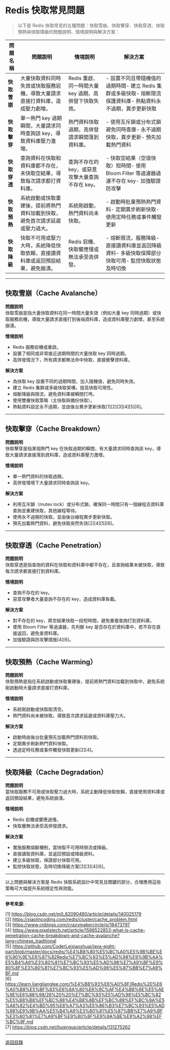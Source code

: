 # Redis 快取常見問題

> 以下是 Redis 快取常見的五種問題：快取雪崩、快取擊穿、快取穿透、快取預熱與快取降級的問題說明、情境說明與解決方案：

| 問題名稱     | 問題說明                                                                       | 情境說明                                              | 解決方案                                                                                                      |
| ------------ | ------------------------------------------------------------------------------ | ----------------------------------------------------- | ------------------------------------------------------------------------------------------------------------- |
| **快取雪崩** | 大量快取資料同時失效或快取服務宕機，導致大量請求直接打資料庫，造成壓力劇增。   | Redis 重啟、同一時間大量 key 過期、高併發下快取失效。 | - 設置不同且帶隨機值的過期時間- 建立 Redis 集群或多級快取- 熔斷限流保護資料庫- 熱點資料永不過期，異步更新快取 |
| **快取擊穿** | 單一熱門 key 過期瞬間，大量請求同時查詢該 key，導致資料庫壓力激增。            | 熱門資料快取過期，高併發請求瞬間落到資料庫。          | - 使用互斥鎖或分布式鎖避免同時查庫- 永不過期快取，異步更新- 預先加載熱門資料                                  |
| **快取穿透** | 查詢資料在快取和資料庫都不存在，未快取空結果，導致每次請求都打資料庫。         | 查詢不存在的 key，或惡意攻擊大量查詢不存在 key。      | - 快取空結果（空值快取）短時間- 使用 Bloom Filter 等過濾器過濾不存在 key- 加強驗證防攻擊                      |
| **快取預熱** | 系統啟動或快取重建後，提前將熱門資料加載到快取，避免首次請求延遲或壓力過大。   | 系統剛啟動，熱門資料尚未快取。                        | - 啟動時批量預熱熱門資料- 定期異步刷新快取- 使用定時任務或事件觸發更新                                        |
| **快取降級** | 快取不可用或壓力大時，系統降低快取依賴，直接讀資料庫或返回預設結果，避免崩潰。 | Redis 宕機、快取響應慢或無法承受高併發。              | - 熔斷限流，服務降級- 直接讀資料庫並返回降級資料- 多級快取保障部分快取可用- 監控快取狀態及時切換              |

---

## 快取雪崩（Cache Avalanche）

**問題說明**  
快取雪崩是指大量快取資料在同一時間大量失效（例如大量 key 同時過期）或快取服務宕機，導致大量請求直接打到後端資料庫，造成資料庫壓力劇增，甚至系統崩潰。

**情境說明**

- Redis 服務宕機或重啟。
- 設置了相同或非常接近過期時間的大量快取 key 同時過期。
- 高併發情況下，所有請求都無法命中快取，直接衝擊資料庫。

**解決方案**

- 為快取 key 設置不同的過期時間，加入隨機值，避免同時失效。
- 建立 Redis 集群或多級快取架構，提高快取可用性。
- 熔斷降級與限流，避免資料庫被瞬間打垮。
- 使用雙層快取策略（主快取與備份快取）。
- 熱點資料設定永不過期，並由後台異步更新快取[1][2][3][4][5][6]。

---

## 快取擊穿（Cache Breakdown）

**問題說明**  
快取擊穿是指某個熱門 key 在快取過期的瞬間，有大量請求同時查詢該 key，導致大量請求直接落到資料庫，造成資料庫壓力激增。

**情境說明**

- 單一熱門資料的快取過期。
- 高併發環境下大量請求同時查詢該 key。

**解決方案**

- 利用互斥鎖（mutex lock）或分布式鎖，確保同一時間只有一個線程去資料庫查詢並重建快取，其他線程等待。
- 使用永不過期的快取，並由後台線程異步更新快取。
- 預先加載熱門資料，避免快取突然失效[2][4][5][6]。

---

## 快取穿透（Cache Penetration）

**問題說明**  
快取穿透是指查詢的資料在快取和資料庫中都不存在，且查詢結果未被快取，導致每次請求都直接打到資料庫。

**情境說明**

- 查詢不存在的 key。
- 惡意攻擊者大量查詢不存在的 key，造成資料庫負載。

**解決方案**

- 對不存在的 key，將空結果快取一段短時間，避免重複查詢打到資料庫。
- 使用 Bloom Filter 等過濾器，先判斷 key 是否存在於資料庫中，若不存在直接返回，避免查資料庫。
- 加強驗證與防攻擊措施[4][6]。

---

## 快取預熱（Cache Warming）

**問題說明**  
快取預熱是指在系統啟動或快取重建後，提前將熱門資料加載到快取中，避免系統剛啟動時大量請求直接打資料庫。

**情境說明**

- 系統剛啟動或快取剛清空。
- 熱門資料尚未被快取，導致首次請求延遲或資料庫壓力大。

**解決方案**

- 啟動時由後台批量預先加載熱門資料到快取。
- 定期異步刷新熱門資料快取。
- 透過定時任務或事件觸發快取更新[2][4]。

---

## 快取降級（Cache Degradation）

**問題說明**  
當快取服務不可用或快取壓力過大時，系統主動降低快取依賴，直接使用資料庫或返回預設結果，避免系統崩潰。

**情境說明**

- Redis 宕機或響應過慢。
- 快取層無法承受高併發請求。

**解決方案**

- 實施服務熔斷機制，當快取不可用時限流或降級。
- 直接讀取資料庫，並返回預設或降級資料。
- 建立多級快取，保證部分快取可用。
- 監控快取狀態，及時切換降級方案[2][3][4][6]。

---

以上問題與解決方案是 Redis 快取系統設計中常見且關鍵的部分，合理應用這些策略可大幅提升系統穩定性與效能。

---

**參考來源:**

[1] https://blog.csdn.net/m0_62090480/article/details/140025179 \
[2] https://xiaolincoding.com/redis/cluster/cache_problem.html \
[3] https://www.cnblogs.com/crazymakercircle/p/18473797 \
[4] https://www.pixelstech.net/article/1586522853-what-is-cache-penetration-cache-breakdown-and-cache-avalanche?lang=chinese_traditional \
[5] https://github.com/CoderLeixiaoshuai/java-eight-part/blob/master/docs/redis/%E4%B8%80%E5%BC%A0%E5%9B%BE%E6%90%9E%E6%87%82Redis%E7%BC%93%E5%AD%98%E9%9B%AA%E5%B4%A9%E3%80%81%E7%BC%93%E5%AD%98%E7%A9%BF%E9%80%8F%E3%80%81%E7%BC%93%E5%AD%98%E5%87%BB%E7%A9%BF.md \
[6] https://learn.lianglianglee.com/%E4%B8%93%E6%A0%8F/Redis%20%E6%A0%B8%E5%BF%83%E6%8A%80%E6%9C%AF%E4%B8%8E%E5%AE%9E%E6%88%98/26%20%20%E7%BC%93%E5%AD%98%E5%BC%82%E5%B8%B8%EF%BC%88%E4%B8%8B%EF%BC%89%EF%BC%9A%E5%A6%82%E4%BD%95%E8%A7%A3%E5%86%B3%E7%BC%93%E5%AD%98%E9%9B%AA%E5%B4%A9%E3%80%81%E5%87%BB%E7%A9%BF%E3%80%81%E7%A9%BF%E9%80%8F%E9%9A%BE%E9%A2%98%EF%BC%9F.md \
[7] https://blog.csdn.net/liuqingup/article/details/131275262

---

[返回目錄](./../README.md)
